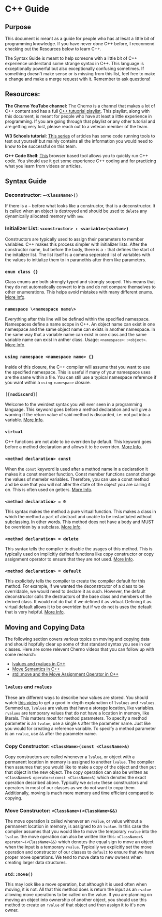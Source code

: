 # C++ Guide
## Purpose
This document is meant as a guide for people who has at lesat a little bit of programming knowledge. If you have never done C++ before, I reccomend checking out the Resources below to learn C++. 

The Syntax Guide is meant to help someone with a little bit of C++ experience understand some strange syntax in C++. This language is exceptionally powerful but also exceptionally confusing sometimes. If something doesn't make sense or is missing from this list, feel free to make a change and make a merge request with it. Remember to ask questions!

## Resources:
**The Cherno YouTube channel:** The Cherno is a channel that makes a lot of C++ content and has a full [C++ tutuorial playlist](https://www.youtube.com/watch?v=SfGuIVzE_Os&list=PLlrATfBNZ98dudnM48yfGUldqGD0S4FFb&index=5&ab_channel=TheCherno). This playlist, along with this document, is meant for people who have at least a little experience in programming. If you are going through that playlist or any other tutorial and are getting very lost, please reach out to a veteran member of the team. 

**W3 Schools tutorial:** [This series](https://www.w3schools.com/cpp/cpp_pointers.asp) of articles has some code running tools to test out yourself but mainly contains all the information you would need to know to be successful on this team. 

**C++ Code Shell**: [This](https://cpp.sh/) browser based tool allows you to quickly run C++ code. You should use it get some experience C++ coding and for practicing what you learn from videos or articles. 

## Syntax Guide

### Deconstructor: `~<ClassName>()`
If there is a `~` before what looks like a constructor, that is a deconstructor. It is called when an object is destroyed and should be used to `delete` any dynamically allocated memory with `new`.

### Initializer List: `<constructor> : <variable>(<value>)`
Constructors are typically used to assign their parameters to member variables. C++ makes this process simpler with initializer lists. After the constructor name, but before the body, there is a `:` that defines the start of the initalizer list. The list itself is a comma seperated list of variables with the values to initialize them to in paranethis after them like parameters.

### `enum class {}`
Class enums are both strongly typed and strongly scoped. This means that they do not automatically convert to ints and do not compare themselves to other enumerations. This helps avoid mistakes with many different enums. [More Info](https://www.geeksforgeeks.org/enum-classes-in-c-and-their-advantage-over-enum-datatype/).

### `namespace \<namespace name\>`
Everything after this line will be defined within the specified namespace. Namespaces define a name scope in C++. An object name can exist in one namespace and the same object name can exists in another namespace. In the same way that a variable name can exist in one class and the same variable name can exist in anther class. Usage: `<namespace>::<object>`. [More Info](https://www.geeksforgeeks.org/namespace-in-c/).

### `using namespace <namespace name> {}`
Inside of this closure, the C++ compiler will assume that you want to use the specified namespace. This is useful if many of your namespace uses are the same within a file. You can still use a typical namespace reference if you want within a `using namespace` closure.

### `[[nodiscard]]`
Welcome to the weirdest syntax you will ever seen in a programming language. This keyword goes before a method declaration and will give a warning if the return value of said method is discarded, i.e. not put into a variable. [More Info](https://en.cppreference.com/w/cpp/language/attributes/nodiscard).

### `virtual`
C++ functions are not able to be overriden by default. This keyword goes before a method declaration and allows it to be overriden. [More Info](https://www.geeksforgeeks.org/virtual-function-cpp/).

### `<method declaration> const`
When the `const` keyword is used after a method name in a declaration it makes it a const member function. Const member functions cannot change the values of memebr variables. Therefore, you can use a const method and be sure that you will not alter the state of the object you are calling it on. This is often used on getters. [More Info](https://www.geeksforgeeks.org/const-member-functions-c/#).

### `<method declaration> = 0`
This syntax makes the method a pure virtual function. This makes a class in which the method a part of abstract and unable to be instantiated without subclassing. In other words. This method does not have a body and MUST be overriden by a subclass. [More Info](https://www.geeksforgeeks.org/pure-virtual-functions-and-abstract-classes/).

### `<method declaration> = delete`
This syntax tells the compiler to disable the usages of this method. This is typically used on implicitly defined functions like copy constructor or copy assignment operator to ensure that they are not used. [More Info](https://www.ibm.com/docs/en/i/7.4?topic=definitions-deleted-functions-c11).

### `<method declaration> = default`
This explicitely tells the compiler to create the compiler default for this method. For example, if we wanted the deconstrcutor of a class to be overridable, we would need to declare it as such. However, the default deconstructor calls the destructors of the base class and members of the derived class. It would not do that if we defined it as virtual. Defining it as virtual default allows it to be overriden but if we do not is uses the default that is very helpful. [More Info](https://stackoverflow.com/questions/6502828/what-does-default-mean-after-a-class-function-declaration).

## Moving and Copying Data
The following section covers various topics on moving and copying data and should hopfully clear up some of that standard syntax you see in our classes. Here are some relevent Cherno videos that you can follow up with some research:
- [lvalues and rvalues in C++](https://www.youtube.com/watch?v=fbYknr-HPYE&ab_channel=TheCherno)
- [Move Semantics in C++](https://www.youtube.com/watch?v=ehMg6zvXuMY&ab_channel=TheCherno)
- [std::move and the Move Assignment Operator in C++](https://www.youtube.com/watch?v=OWNeCTd7yQE&t=848s&ab_channel=TheCherno)

### `lvalues` and `rvalues`
These are different ways to describe how values are stored. You should watch [this video](https://www.youtube.com/watch?v=fbYknr-HPYE&ab_channel=TheCherno) to get a good in-depth explanation of `lvalues` and `rvalues`. Summed up, `lvalues` are values that have a storage location, like variables. `rvalues` are temporary values that do not have a location in memory, like literals. This matters most for method parameters. To specify a method parameter is an `lvalue`, use a single `&` after the parameter name. Just like you would for creating a reference variable. To specify a method parameter is an `rvalue`, use `&&` after the parameter name. 

### Copy Constructor: `<ClassName>(const <ClassName>&)`
Copy constructors are called whenever a `lvalue`, or object with a permanent location in memory is assigned to another `lvalue`. The compiler then assumes that you would like to make a copy of the object and then put that object in the new object. The copy operation can also be written as `<ClassName>& operator=(const <ClassName>&)` which denotes the exact operation described above. Typically we `delete` these constructors and operators in most of our classes as we do not want to copy them. Additionally, moving is much more memory and time efficient compared to copying.

### Move Constructor: `<ClassName>(<ClassName>&&)`
The move operation is called whenever an `rvalue`, or value without a permanent location in memory, is assigned to an `lvalue`. In this case the compiler assumes that you would like to move the temporary `rvalue` into the `lvalue`. the move operation can also be written like this: `<ClassName>& operator=(<ClassName>&&)` which denotes the equal sign to move an object when the input is a temporary `rvalue`. Typically we explicitly set the move operation and constructor of our classes to `default` to ensure that we have proper move operations. We tend to move data to new owners when creating larger data structures. 

### `std::move()`
This may look like a move operation, but although it is used often when moving, it is not. All that this method does is return the input as an `rvalue` allowing move operations to be called on the value. If you are planning on moving an object into ownership of another object, you should use this method to create an `rvalue` of that object and then assign it to it's new owner. 
